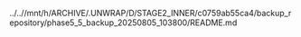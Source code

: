 ../..//mnt/h/ARCHIVE/.UNWRAP/D/STAGE2_INNER/c0759ab55ca4/backup_repository/phase5_5_backup_20250805_103800/README.md